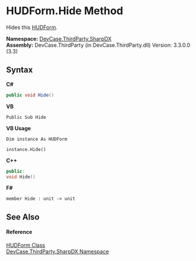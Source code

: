 # HUDForm.Hide Method 
 

Hides this <a href="T_DevCase_ThirdParty_SharpDX_HUDForm">HUDForm</a>.

**Namespace:**&nbsp;<a href="N_DevCase_ThirdParty_SharpDX">DevCase.ThirdParty.SharpDX</a><br />**Assembly:**&nbsp;DevCase.ThirdParty (in DevCase.ThirdParty.dll) Version: 3.3.0.0 (3.3)

## Syntax

**C#**<br />
``` C#
public void Hide()
```

**VB**<br />
``` VB
Public Sub Hide
```

**VB Usage**<br />
``` VB Usage
Dim instance As HUDForm

instance.Hide()
```

**C++**<br />
``` C++
public:
void Hide()
```

**F#**<br />
``` F#
member Hide : unit -> unit 

```


## See Also


#### Reference
<a href="T_DevCase_ThirdParty_SharpDX_HUDForm">HUDForm Class</a><br /><a href="N_DevCase_ThirdParty_SharpDX">DevCase.ThirdParty.SharpDX Namespace</a><br />